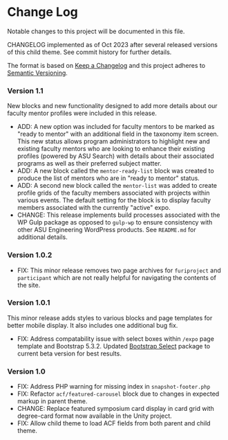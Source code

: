 # Change Log

Notable changes to this project will be documented in this file.

CHANGELOG implemented as of Oct 2023 after several released versions of this child theme. See commit history for further details.

The format is based on [Keep a Changelog](http://keepachangelog.com/)
and this project adheres to [Semantic Versioning](http://semver.org/).

### Version 1.1

New blocks and new functionality designed to add more details about our faculty mentor profiles were included in this release.

- ADD: A new option was included for faculty mentors to be marked as "ready to mentor" with an additional field in the taxonomy item screen. This new status allows program administrators to highlight new and existing faculty mentors who are looking to enhance their existing profiles (powered by ASU Search) with details about their associated programs as well as their preferred subject matter.
- ADD: A new block called the `mentor-ready-list` block was created to produce the list of mentors who are in "ready to mentor" status.
- ADD: A second new block called the `mentor-list` was added to create profile grids of the faculty members associated with projects within various events. The default setting for the block is to display faculty members associated with the currently "active" expo.
- CHANGE: This release implements build processes associated with the WP Gulp package as opposed to `gulp-wp` to ensure consistency with other ASU Engineering WordPress products. See `README.md` for additional details.

### Version 1.0.2

- FIX: This minor release removes two page archives for `furiproject` and `participant` which are not really helpful for navigating the contents of the site.

### Version 1.0.1

This minor release adds styles to various blocks and page templates for better mobile display. It also includes one additional bug fix.

- FIX: Address compatability issue with select boxes within `/expo` page template and Bootstrap 5.3.2. Updated [Bootstrap Select](https://developer.snapappointments.com/bootstrap-select/) package to current beta version for best results.

### Version 1.0

- FIX: Address PHP warning for missing index in `snapshot-footer.php`
- FIX: Refactor `acf/featured-carousel` block due to changes in expected markup in parent theme.
- CHANGE: Replace featured symposium card display in card grid with degree-card format now available in the Unity project.
- FIX: Allow child theme to load ACF fields from both parent and child theme.
